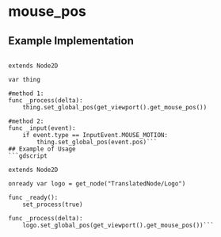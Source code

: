 # mouse_pos
## Example Implementation
```gdscript

extends Node2D

var thing

#method 1:
func _process(delta):
	thing.set_global_pos(get_viewport().get_mouse_pos())
	
#method 2:
func _input(event):
	if event.type == InputEvent.MOUSE_MOTION:
		thing.set_global_pos(event.pos)```
## Example of Usage
```gdscript

extends Node2D

onready var logo = get_node("TranslatedNode/Logo")

func _ready():
	set_process(true)
	
func _process(delta):
	logo.set_global_pos(get_viewport().get_mouse_pos())```

